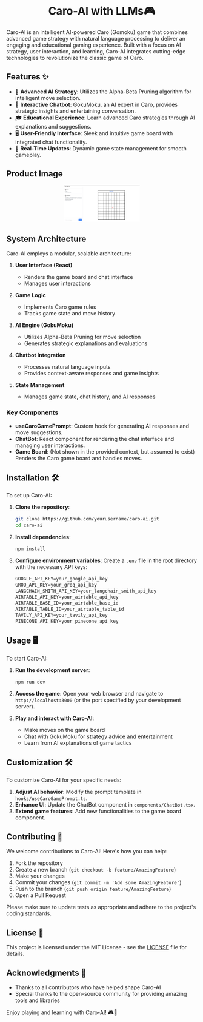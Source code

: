 <h1 align="center">Caro-AI with LLMs🎮</h1>

Caro-AI is an intelligent AI-powered Caro (Gomoku) game that combines advanced game strategy with natural language processing to deliver an engaging and educational gaming experience. Built with a focus on AI strategy, user interaction, and learning, Caro-AI integrates cutting-edge technologies to revolutionize the classic game of Caro.

## Features ✨

- 🧠 **Advanced AI Strategy**: Utilizes the Alpha-Beta Pruning algorithm for intelligent move selection.
- 💬 **Interactive Chatbot**: GokuMoku, an AI expert in Caro, provides strategic insights and entertaining conversation.
- 🎓 **Educational Experience**: Learn advanced Caro strategies through AI explanations and suggestions.
- 🖥️ **User-Friendly Interface**: Sleek and intuitive game board with integrated chat functionality.
- 🔄 **Real-Time Updates**: Dynamic game state management for smooth gameplay.

## Product Image

<p align="center">
  <img src="public/image.png" alt="Caro-AI Logo" width="200" height="auto">
</p>

## System Architecture

Caro-AI employs a modular, scalable architecture:

1. **User Interface (React)**
   - Renders the game board and chat interface
   - Manages user interactions

2. **Game Logic**
   - Implements Caro game rules
   - Tracks game state and move history

3. **AI Engine (GokuMoku)**
   - Utilizes Alpha-Beta Pruning for move selection
   - Generates strategic explanations and evaluations

4. **Chatbot Integration**
   - Processes natural language inputs
   - Provides context-aware responses and game insights

5. **State Management**
   - Manages game state, chat history, and AI responses

### Key Components

- **useCaroGamePrompt**: Custom hook for generating AI responses and move suggestions.
- **ChatBot**: React component for rendering the chat interface and managing user interactions.
- **Game Board**: (Not shown in the provided context, but assumed to exist) Renders the Caro game board and handles moves.

## Installation 🛠️

To set up Caro-AI:

1. **Clone the repository**:
    ```bash
    git clone https://github.com/yourusername/caro-ai.git
    cd caro-ai
    ```

2. **Install dependencies**:
    ```bash
    npm install
    ```

3. **Configure environment variables**:
   Create a `.env` file in the root directory with the necessary API keys:
   ```
   GOOGLE_API_KEY=your_google_api_key
   GROQ_API_KEY=your_groq_api_key
   LANGCHAIN_SMITH_API_KEY=your_langchain_smith_api_key
   AIRTABLE_API_KEY=your_airtable_api_key
   AIRTABLE_BASE_ID=your_airtable_base_id
   AIRTABLE_TABLE_ID=your_airtable_table_id
   TAVILY_API_KEY=your_tavily_api_key
   PINECONE_API_KEY=your_pinecone_api_key
   ```

## Usage 🖥️

To start Caro-AI:

1. **Run the development server**:
   ```bash
   npm run dev
   ```

2. **Access the game**:
   Open your web browser and navigate to `http://localhost:3000` (or the port specified by your development server).

3. **Play and interact with Caro-AI**:
   - Make moves on the game board
   - Chat with GokuMoku for strategy advice and entertainment
   - Learn from AI explanations of game tactics

## Customization 🛠️

To customize Caro-AI for your specific needs:

1. **Adjust AI behavior**: Modify the prompt template in `hooks/useCaroGamePrompt.ts`.
2. **Enhance UI**: Update the ChatBot component in `components/ChatBot.tsx`.
3. **Extend game features**: Add new functionalities to the game board component.

## Contributing 🤝

We welcome contributions to Caro-AI! Here's how you can help:

1. Fork the repository
2. Create a new branch (`git checkout -b feature/AmazingFeature`)
3. Make your changes
4. Commit your changes (`git commit -m 'Add some AmazingFeature'`)
5. Push to the branch (`git push origin feature/AmazingFeature`)
6. Open a Pull Request

Please make sure to update tests as appropriate and adhere to the project's coding standards.

## License 📄

This project is licensed under the MIT License - see the [LICENSE](LICENSE) file for details.

## Acknowledgments 👏

- Thanks to all contributors who have helped shape Caro-AI
- Special thanks to the open-source community for providing amazing tools and libraries

Enjoy playing and learning with Caro-AI! 🎮🤖
